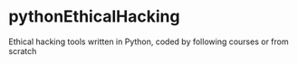# pythonEthicalHacking
Ethical hacking tools written in Python, coded by following courses or from scratch 
